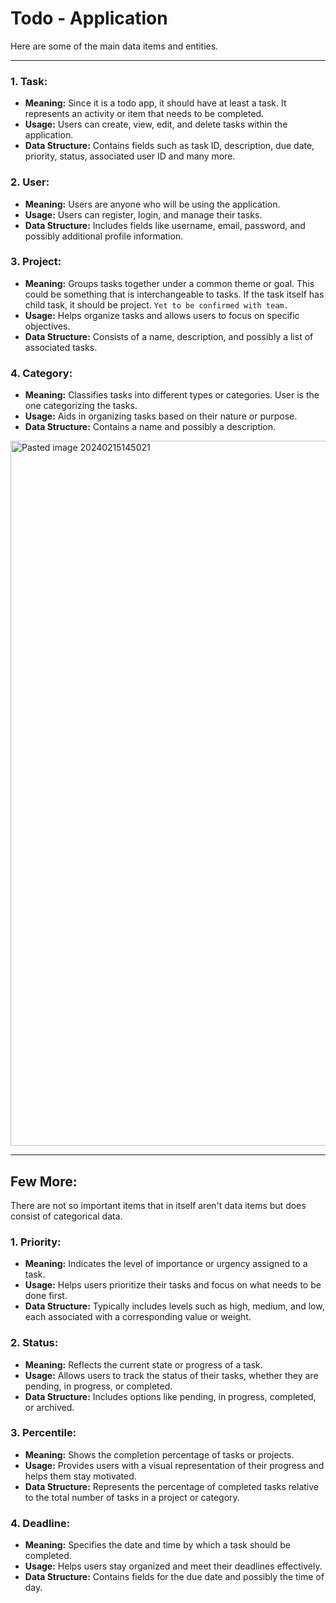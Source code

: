 # Todo - Application
Here are some of the main data items and entities. 
****
### 1. Task:
   - **Meaning:** Since it is a todo app, it should have at least a task. It represents an activity or item that needs to be completed.
   - **Usage:** Users can create, view, edit, and delete tasks within the application.
   - **Data Structure:** Contains fields such as task ID, description, due date, priority, status, associated user ID and many more.

### 2. User:
   - **Meaning:** Users are anyone who will be using the application. 
   - **Usage:** Users can register, login, and manage their tasks.
   - **Data Structure:** Includes fields like username, email, password, and possibly additional profile information.

### 3. Project:
   - **Meaning:** Groups tasks together under a common theme or goal. This could be something that is interchangeable to tasks. If the task itself has child task, it should be project. `Yet to be confirmed with team.`
   - **Usage:** Helps organize tasks and allows users to focus on specific objectives.
   - **Data Structure:** Consists of a name, description, and possibly a list of associated tasks.

### 4. Category:
   - **Meaning:** Classifies tasks into different types or categories. User is the one categorizing the tasks. 
   - **Usage:** Aids in organizing tasks based on their nature or purpose.
   - **Data Structure:** Contains a name and possibly a description.

<img width="1128" alt="Pasted image 20240215145021" src="https://github.com/Sulavjung/Sulavjung-Documentation-for-Todo/assets/79497159/3c1c77cf-5545-43bd-9e49-cf20f4078fb7">

---
## Few More: 
There are not so important items that in itself aren't data items but does consist of categorical data. 

### 1. Priority:
   - **Meaning:** Indicates the level of importance or urgency assigned to a task.
   - **Usage:** Helps users prioritize their tasks and focus on what needs to be done first.
   - **Data Structure:** Typically includes levels such as high, medium, and low, each associated with a corresponding value or weight.

### 2. Status:
   - **Meaning:** Reflects the current state or progress of a task.
   - **Usage:** Allows users to track the status of their tasks, whether they are pending, in progress, or completed.
   - **Data Structure:** Includes options like pending, in progress, completed, or archived.

### 3. Percentile:
   - **Meaning:** Shows the completion percentage of tasks or projects.
   - **Usage:** Provides users with a visual representation of their progress and helps them stay motivated.
   - **Data Structure:** Represents the percentage of completed tasks relative to the total number of tasks in a project or category.

### 4. Deadline:
   - **Meaning:** Specifies the date and time by which a task should be completed.
   - **Usage:** Helps users stay organized and meet their deadlines effectively.
   - **Data Structure:** Contains fields for the due date and possibly the time of day.
